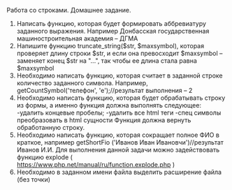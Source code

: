 Работа cо строками. Домашнее задание.

1) Написать функцию, которая будет формировать аббревиатуру
заданного выражения. Например Донбасская государственная
машиностроительная академия – ДГМА
2) Напишите функцию truncate_string($str, $maxsymbol), которая
проверяет длину строки $str, и если она превосходит $maxsymbol –
заменяет конец $str на &quot;...&quot;, так чтобы ее длина стала равна
$maxsymbol
3) Необходимо написать функцию, которая считает в заданной строке
количество заданного символа. Например,
getCountSymbol(&#39;телефон&#39;, &#39;е&#39;);//результат выполнения – 2
4) Необходимо написать функцию, которая будет обрабатывать строку
из формы, а именно функция должна выполнять следующее:
-удалить концевые пробелы;
-удалить все html теги
-спец символы преобразовать в html сущности
Функция должна вернуть обработанную строку.
5) Необходимо написать функцию, которая сокращает полное ФИО в
краткое, например getShortFio (&#39;Иванов Иван Ивановчи&#39;)//результат
Иванов И.И.
Для выполнения данной задачи можно задействовать функцию
explode ( https://www.php.net/manual/ru/function.explode.php )
6) Необходимо в заданном имени файла выделить расширение файла
(без точки)